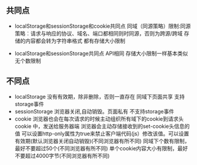 ## 共同点
 - localStorage和sessionStorage和cookie共同点
    同域（同源策略）限制:同源策略︰请求与响应的协议、域名、端口都相同则时同源，否则为跨源/跨域
    存储的内容都会转为字符串格式
    都有存储大小限制

 - localStorage和sessionStorage共同点
    API相同
    存储大小限制一样基本类似
    无个数限制

## 不同点
 - localStorage
    没有有效期，除非删除，否则一直存在
    同域下页面共享
    支持storage事件 
- sessionStorage
    浏览器关闭,自动销毁。页面私有
    不支持storage事件
- cookie
    浏览器也会在每次请求的时候主动组织所有域下的cookie到请求头cookie 中，发送给服务器端
    浏览器会主动存储接收到的set-cookie头信息的值
    可以设置http-only属性为true来禁止客户端代码(js）修改该值。可以设置有效期(默认浏览器关闭自动销毁)(不同浏览器有所不同)
    同域下个数有限制，最好不要超过50个(不同浏览器有所不同)
    单个cookie内容大小有限制，最好不要超过4000字节(不同浏览器有所不同)


